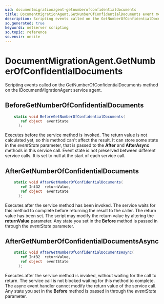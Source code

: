 ```yaml
---
uid: documentmigrationagent-getnumberofconfidentialdocuments
title: DocumentMigrationAgent.GetNumberOfConfidentialDocuments event method
description: Scripting events called on the GetNumberOfConfidentialDocuments method on the DocumentMigrationAgent service agent.
so.generated: true
keywords: netserver scripting
so.topic: reference
so.envir: onsite
---
```

# DocumentMigrationAgent.GetNumberOfConfidentialDocuments

Scripting events called on the <see cref='M:IDocumentMigrationAgent.GetNumberOfConfidentialDocuments'>GetNumberOfConfidentialDocuments</see> method on the <see cref='IDocumentMigrationAgent'>IDocumentMigrationAgent</see>  service agent.

## BeforeGetNumberOfConfidentialDocuments
```cs
    static void BeforeGetNumberOfConfidentialDocuments(
       ref object  eventState
      );
```
Executes before the service method is invoked.
The return value is not calculated yet, so this method can't affect the result.
It can store some state in the *eventState* parameter, that is passed to the **After** and **AfterAsync** methods in this service call.
Event state is not preserved between different service calls. It is set to null at the start of each service call.
## AfterGetNumberOfConfidentialDocuments
```cs
    static void AfterGetNumberOfConfidentialDocuments(
       ref Int32  returnValue,
       ref object  eventState
      );
```
Executes after the service method has been invoked. The service waits for this method to complete before returning the result to the caller.
The return value has been set. The script may modify the return value by altering the **returnValue** parameter.
Any state you set in the **Before** method is passed in through the *eventState* parameter.
## AfterGetNumberOfConfidentialDocumentsAsync
```cs
    static void AfterGetNumberOfConfidentialDocumentsAsync(
       ref Int32  returnValue,
       ref object  eventState
      );
```
Executes after the service method is invoked, without waiting for the call to return.
The service call is not blocked waiting for this method to complete.
The async event handler cannot modify the return value of the service call.
Any state you set in the **Before** method is passed in through the *eventState* parameter.

